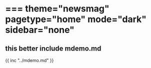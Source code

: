 ===
theme="newsmag"
pagetype="home"
mode="dark"
sidebar="none"
===
## this better include mdemo.md
{{ inc "../mdemo.md" }}
